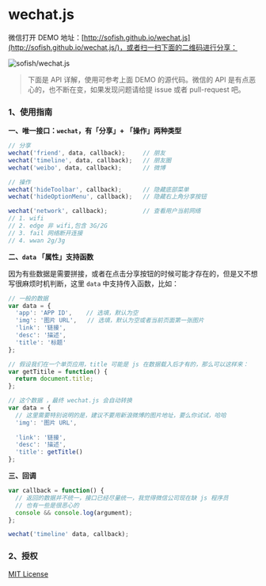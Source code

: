 # wechat.js

微信打开 DEMO 地址：[http://sofish.github.io/wechat.js](http://sofish.github.io/wechat.js/)，或者扫一扫下面的二维码进行分享：

![sofish/wechat.js](http://ww4.sinaimg.cn/large/61b90cbegw1eknqgwosn6j203p03pglk.jpg)

> 下面是 API 详解，使用可参考上面 DEMO 的源代码。微信的 API 是有点恶心的，也不断在变，如果发现问题请给提 issue 或者 pull-request 吧。

### 1、使用指南

**一、唯一接口：`wechat`，有「分享」+ 「操作」两种类型**

```js
// 分享
wechat('friend', data, callback);     // 朋友
wechat('timeline', data, callback);   // 朋友圈
wechat('weibo', data, callback);      // 微博

// 操作
wechat('hideToolbar', callback);      // 隐藏底部菜单
wechat('hideOptionMenu', callback);   // 隐藏右上角分享按钮

wechat('network', callback);          // 查看用户当前网络
// 1. wifi
// 2. edge 非 wifi,包含 3G/2G
// 3. fail 网络断开连接
// 4. wwan 2g/3g
```

**二、`data` 「属性」支持函数**

因为有些数据是需要拼接，或者在点击分享按钮的时候可能才存在的，但是又不想写很麻烦时机判断，这里 `data` 中支持传入函数，比如：

```js
// 一般的数据
var data = {
  'app': 'APP ID',    // 选填，默认为空
  'img': '图片 URL',   // 选填，默认为空或者当前页面第一张图片
  'link': '链接',
  'desc': '描述',
  'title': '标题'
};

// 假设我们在一个单页应用，title 可能是 js 在数据载入后才有的，那么可以这样来：
var getTitile = function() {
  return document.title;
};

// 这个数据 ，最终 wechat.js 会自动转换
var data = {
  // 这里需要特别说明的是，建议不要用新浪微博的图片地址，要么你试试，哈哈
  'img': '图片 URL',
  
  'link': '链接',
  'desc': '描述',
  'title': getTitle()
};
```

**三、回调**

```js
var callback = function() {
  // 返回的数据并不统一，接口已经尽量统一，我觉得微信公司现在缺 js 程序员
  // 也有一些是很恶心的
  console && console.log(argument);
};

wechat('timeline' data, callback);
```

### 2、授权

[MIT License](license.txt)
